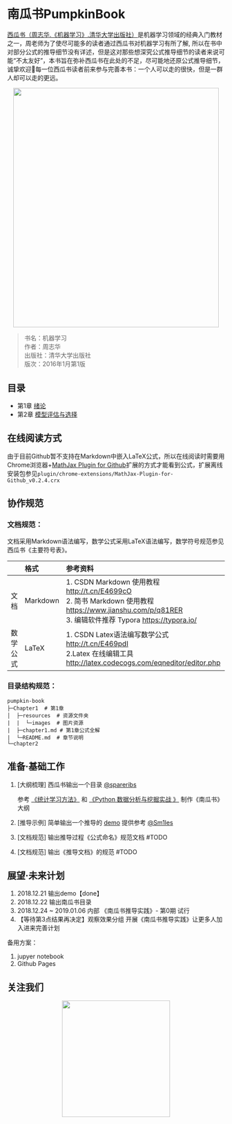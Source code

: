 <h1>南瓜书PumpkinBook</h1>

[西瓜书（周志华.《机器学习》.清华大学出版社）](https://book.douban.com/subject/26708119)是机器学习领域的经典入门教材之一，周老师为了使尽可能多的读者通过西瓜书对机器学习有所了解, 所以在书中对部分公式的推导细节没有详述，但是这对那些想深究公式推导细节的读者来说可能“不太友好”，本书旨在弥补西瓜书在此处的不足，尽可能地还原公式推导细节，诚挚欢迎每一位西瓜书读者前来参与完善本书：一个人可以走的很快，但是一群人却可以走的更远。

<div align="center"><img src="https://img1.doubanio.com/view/subject/l/public/s28735609.jpg" width = "476.7" height = "555.3"></div>

> 书名：机器学习<br>
> 作者：周志华<br>
> 出版社：清华大学出版社<br>
> 版次：2016年1月第1版


## 目录

- 第1章 [绪论](https://github.com/Datawhale18/pumpkin-book/blob/master/Chapter1/chapter1.md)
- 第2章 [模型评估与选择](https://github.com/Datawhale18/pumpkin-book/blob/master/Chapter2/chapter2.md)


## 在线阅读方式

由于目前Github暂不支持在Markdown中嵌入LaTeX公式，所以在线阅读时需要用
Chrome浏览器+[MathJax Plugin for Github](https://chrome.google.com/webstore/detail/mathjax-plugin-for-github/ioemnmodlmafdkllaclgeombjnmnbima)扩展的方式才能看到公式，扩展离线安装包参见`plugin/chrome-extensions/MathJax-Plugin-for-Github_v0.2.4.crx`


##  协作规范

### 文档规范：
文档采用Markdown语法编写，数学公式采用LaTeX语法编写，数学符号规范参见西瓜书《主要符号表》。

|          | 格式     | 参考资料                                                     |
| :------: | :------- | :----------------------------------------------------------- |
| 文档 | Markdown | 1. CSDN Markdown 使用教程 http://t.cn/E4699cO<br>2. 简书 Markdown 使用教程 https://www.jianshu.com/p/q81RER<br>3. 编辑软件推荐 Typora https://typora.io/ |
| 数学公式 | LaTeX    | 1. CSDN Latex语法编写数学公式 http://t.cn/E469pdI<br>2.Latex 在线编辑工具 http://latex.codecogs.com/eqneditor/editor.php |


### 目录结构规范：

```
pumpkin-book
├─Chapter1  # 第1章
│  ├─resources  # 资源文件夹
|  |  └─images  # 图片资源
|  ├─chapter1.md # 第1章公式全解
|  └─README.md  # 章节说明
└─chapter2
```

## 准备·基础工作

1. [大纲梳理] 西瓜书输出一个目录  [@spareribs](https://github.com/spareribs) 

   参考 [《统计学习方法》](https://github.com/WenDesi/lihang_book_algorithm) 和 [《Python 数据分析与挖掘实战 》](https://github.com/apachecn/python_data_analysis_and_mining_action) 制作《南瓜书》大纲

2. [推导示例] 简单输出一个推导的 [demo](https://github.com/Datawhale18/pumpkin-book/blob/master/chapter2/part3/2.20-2.21.md) 提供参考  [@Sm1les](https://github.com/Sm1les) 

3. [文档规范] 输出推导过程《公式命名》规范文档  #TODO

4. [文档规范] 输出《推导文档》的规范  #TODO



## 展望·未来计划

1. 2018.12.21 输出demo【done】
2. 2018.12.22 输出南瓜书目录
3. 2018.12.24 ~ 2019.01.06 内部 《南瓜书推导实践》- 第0期 试行
4. 【等待第3点结果再决定】观察效果分组 开展《南瓜书推导实践》让更多人加入进来完善计划


备用方案：

1. jupyer notebook
2. Github Pages

## 关注我们

<div align=center><img src="https://img-blog.csdnimg.cn/20181219162146245.png" width = "250" height = "270"></div>



